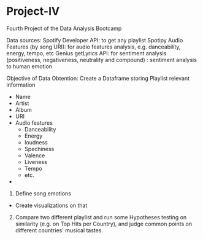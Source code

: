 # Project-IV
Fourth Project of the Data Analysis Bootcamp


Data sources:
Spotify Developer API: to get any playlist
Spotipy Audio Features (by song URI): for audio features analysis, e.g. danceability, energy, tempo, etc
Genius getLyrics API: for sentiment analysis (positiveness, negativeness, neutrality and compound)
: sentiment analysis to human emotion


Objective of Data Obtention:
Create a Dataframe storing Playlist relevant information
- Name
- Artist
- Album
- URI
- Audio features
    - Danceability
    - Energy
    - loudness
    - Spechiness
    - Valence
    - Liveness
    - Tempo
    - etc.
- 


1. Define song emotions
- Create visualizations on that

2. Compare two different playlist and run some Hypotheses testing on similarity (e.g. on Top Hits per Country), and judge common points on different countries' musical tastes.
